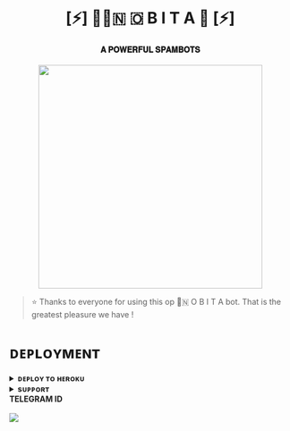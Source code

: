 <h1 align="center"><b>[⚡] 🥀🫧🇳 🇴 B I T A 🥀 [⚡]</b></h1>

<h4 align="center"> 𝐀 𝐏𝐎𝐖𝐄𝐑𝐅𝐔𝐋 𝐒𝐏𝐀𝐌𝐁𝐎𝐓𝐒</h4>

<p align="center"><a href="https://t.me/MRITYUY"><img src="https://telegra.ph/file/304ea1771bb6fa225e1bd.jpg" width="400"></a></p>


> ⭐️ Thanks to everyone for using this op 🫧🇳 O B I T A bot. That is the greatest pleasure we have !


# ᴅᴇᴘʟᴏʏᴍᴇɴᴛ


<details>
<summary><b>ᴅᴇᴘʟᴏʏ ᴛᴏ ʜᴇʀᴏᴋᴜ</b></summary>
<br>

[![Deploy](https://www.herokucdn.com/deploy/button.svg)](https://dashboard.heroku.com/new?template=https://github.com/NOBITAAYA/NOBITA_ASH.git)

</details>


<details>
<summary><b>sᴜᴘᴘᴏʀᴛ</b></summary>
<br>

<a href="https://t.me/MRITYUY"><img src="https://img.shields.io/badge/Join-Telegram%20Channel-red.svg?logo=Telegram"></a>

</details>
<SUMMARY><b>TELEGRAM ID </b></SUMMARY>
<br>
<a hearf ="@JUST_ME_NOBITA"><img src="https://telegra.ph/file/304ea1771bb6fa225e1bd.jpg">
